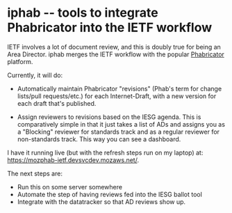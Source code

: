 iphab -- tools to integrate Phabricator into the IETF workflow
==================================================================
IETF involves a lot of document review, and this is doubly true for
being an Area Director. iphab merges the IETF workflow with the
popular [Phabricator](https://phacility.com/phabricator/) platform.

Currently, it will do:

- Automatically maintain Phabricator "revisions" (Phab's term
  for change lists/pull requests/etc.) for each Internet-Draft,
  with a new version for each draft that's published.

- Assign reviewers to revisions based on the IESG agenda.
  This is comparatively simple in that it just takes a list
  of ADs and assigns you as a "Blocking" reviewer for
  standards track and as a regular reviewer for non-standards
  track. This way you can see a dashboard.

I have it running live (but with the refresh steps run on
my laptop) at: https://mozphab-ietf.devsvcdev.mozaws.net/.


The next steps are:

- Run this on some server somewhere
- Automate the step of having reviews fed into the IESG ballot tool
- Integrate with the datatracker so that AD reviews show up.


  
